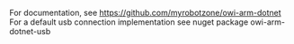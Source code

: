 For documentation, see https://github.com/myrobotzone/owi-arm-dotnet
For a default usb connection implementation see nuget package owi-arm-dotnet-usb 

